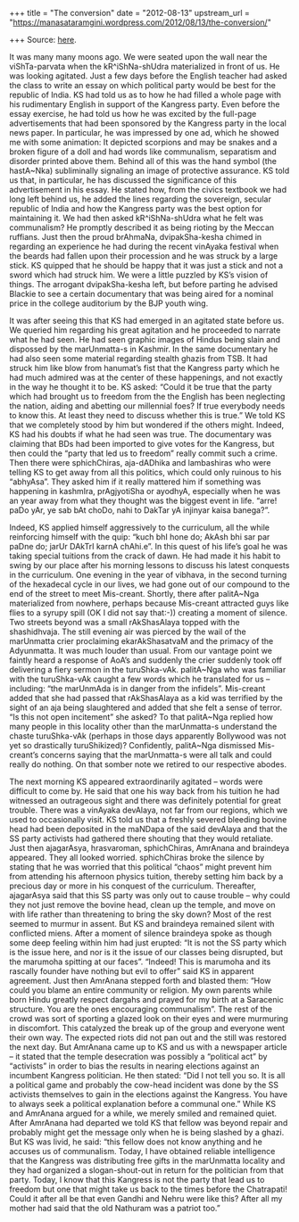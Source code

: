 +++
title = "The conversion"
date = "2012-08-13"
upstream_url = "https://manasataramgini.wordpress.com/2012/08/13/the-conversion/"

+++
Source: [here](https://manasataramgini.wordpress.com/2012/08/13/the-conversion/).

It was many many moons ago. We were seated upon the wall near the viShTa-parvata when the kR^iShNa-shUdra materialized in front of us. He was looking agitated. Just a few days before the English teacher had asked the class to write an essay on which political party would be best for the republic of India. KS had told us as to how he had filled a whole page with his rudimentary English in support of the Kangress party. Even before the essay exercise, he had told us how he was excited by the full-page advertisements that had been sponsored by the Kangress party in the local news paper. In particular, he was impressed by one ad, which he showed me with some animation: It depicted scorpions and may be snakes and a broken figure of a doll and had words like communalism, separatism and disorder printed above them. Behind all of this was the hand symbol (the hastA\~Nka) subliminally signaling an image of protective assurance. KS told us that, in particular, he has discussed the significance of this advertisement in his essay. He stated how, from the civics textbook we had long left behind us, he added the lines regarding the sovereign, secular republic of India and how the Kangress party was the best option for maintaining it. We had then asked kR^iShNa-shUdra what he felt was communalism? He promptly described it as being rioting by the Meccan ruffians. Just then the proud brAhmaNa, dvipakSha-kesha chimed in regarding an experience he had during the recent vinAyaka festival when the beards had fallen upon their procession and he was struck by a large stick. KS quipped that he should be happy that it was just a stick and not a sword which had struck him. We were a little puzzled by KS’s vision of things. The arrogant dvipakSha-kesha left, but before parting he advised Blackie to see a certain documentary that was being aired for a nominal price in the college auditorium by the BJP youth wing.

It was after seeing this that KS had emerged in an agitated state before us. We queried him regarding his great agitation and he proceeded to narrate what he had seen. He had seen graphic images of Hindus being slain and dispossed by the marUnmatta-s in Kashmir. In the same documentary he had also seen some material regarding stealth ghazis from TSB. It had struck him like blow from hanumat’s fist that the Kangress party which he had much admired was at the center of these happenings, and not exactly in the way he thought it to be. KS asked: “Could it be true that the party which had brought us to freedom from the the English has been neglecting the nation, aiding and abetting our millennial foes? If true everybody needs to know this. At least they need to discuss whether this is true.” We told KS that we completely stood by him but wondered if the others might. Indeed, KS had his doubts if what he had seen was true. The documentary was claiming that BDs had been imported to give votes for the Kangress, but then could the “party that led us to freedom” really commit such a crime. Then there were sphichChiras, aja-dADhika and lambashiras who were telling KS to get away from all this politics, which could only ruinous to his “abhyAsa”. They asked him if it really mattered him if something was happening in kashmIra, prAgjyotiSha or ayodhyA, especially when he was an year away from what they thought was the biggest event in life. “arre! paDo yAr, ye sab bAt choDo, nahi to DakTar yA injinyar kaisa banega?”.

Indeed, KS applied himself aggressively to the curriculum, all the while reinforcing himself with the quip: “kuch bhI hone do; AkAsh bhi sar par paDne do; jarUr DAkTrI karnA chAhi.e”. In this quest of his life’s goal he was taking special tuitions from the crack of dawn. He had made it his habit to swing by our place after his morning lessons to discuss his latest conquests in the curriculum. One evening in the year of vibhava, in the second turning of the hexadecal cycle in our lives, we had gone out of our compound to the end of the street to meet Mis-creant. Shortly, there after palitA\~Nga materialized from nowhere, perhaps because Mis-creant attracted guys like flies to a syrupy spill (OK I did not say that:-)) creating a moment of silence. Two streets beyond was a small rAkShasAlaya topped with the shashidhvaja. The still evening air was pierced by the wail of the marUnmatta crier proclaiming ekarAkShasatvaM and the primacy of the Adyunmatta. It was much louder than usual. From our vantage point we faintly heard a response of AoA’s and suddenly the crier suddenly took off delivering a fiery sermon in the turuShka-vAk. palitA\~Nga who was familiar with the turuShka-vAk caught a few words which he translated for us – including: “the marUnmAda is in danger from the infidels”. Mis-creant added that she had passed that rAkShasAlaya as a kid was terrified by the sight of an aja being slaughtered and added that she felt a sense of terror. “Is this not open incitement” she asked? To that palitA\~Nga replied how many people in this locality other than the marUnmatta-s understand the chaste turuShka-vAk (perhaps in those days apparently Bollywood was not yet so drastically turuShikized)? Confidently, palitA\~Nga dismissed Mis-creant’s concerns saying that the marUnmatta-s were all talk and could really do nothing. On that somber note we retired to our respective abodes.

The next morning KS appeared extraordinarily agitated – words were difficult to come by. He said that one his way back from his tuition he had witnessed an outrageous sight and there was definitely potential for great trouble. There was a vinAyaka devAlaya, not far from our regions, which we used to occasionally visit. KS told us that a freshly severed bleeding bovine head had been deposited in the maNDapa of the said devAlaya and that the SS party activists had gathered there shouting that they would retaliate. Just then ajagarAsya, hrasvaroman, sphichChiras, AmrAnana and braindeya appeared. They all looked worried. sphichChiras broke the silence by stating that he was worried that this political “chaos” might prevent him from attending his afternoon physics tuition, thereby setting him back by a precious day or more in his conquest of the curriculum. Thereafter, ajagarAsya said that this SS party was only out to cause trouble – why could they not just remove the bovine head, clean up the temple, and move on with life rather than threatening to bring the sky down? Most of the rest seemed to murmur in assent. But KS and braindeya remained silent with conflicted miens. After a moment of silence braindeya spoke as though some deep feeling within him had just erupted: “It is not the SS party which is the issue here, and nor is it the issue of our classes being disrupted, but the marumoha spitting at our faces”. “Indeed! This is marumoha and its rascally founder have nothing but evil to offer” said KS in apparent agreement. Just then AmrAnana stepped forth and blasted them: “How could you blame an entire community or religion. My own parents while born Hindu greatly respect dargahs and prayed for my birth at a Saracenic structure. You are the ones encouraging communalism”. The rest of the crowd was sort of sporting a glazed look on their eyes and were murmuring in discomfort. This catalyzed the break up of the group and everyone went their own way. The expected riots did not pan out and the still was restored the next day. But AmrAnana came up to KS and us with a newspaper article – it stated that the temple desecration was possibly a “political act” by “activists” in order to bias the results in nearing elections against an incumbent Kangress politician. He then stated: “Did I not tell you so. It is all a political game and probably the cow-head incident was done by the SS activists themselves to gain in the elections against the Kangress. You have to always seek a political explanation before a communal one.” While KS and AmrAnana argued for a while, we merely smiled and remained quiet. After AmrAnana had departed we told KS that fellow was beyond repair and probably might get the message only when he is being slashed by a ghazi. But KS was livid, he said: “this fellow does not know anything and he accuses us of communalism. Today, I have obtained reliable intelligence that the Kangress was distributing free gifts in the marUnmatta locality and they had organized a slogan-shout-out in return for the politician from that party. Today, I know that this Kangress is not the party that lead us to freedom but one that might take us back to the times before the Chatrapati! Could it after all be that even Gandhi and Nehru were like this? After all my mother had said that the old Nathuram was a patriot too.”

